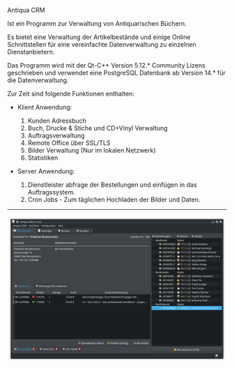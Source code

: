 Antiqua CRM

Ist ein Programm zur Verwaltung von Antiquarischen Büchern.

Es bietet eine Verwaltung der Artikelbestände und einige Online Schnittstellen für eine vereinfachte Datenverwaltung zu einzelnen Dienstanbietern.

Das Programm wird mit der Qt-C++ Version 5.12.* Community Lizens geschrieben und verwendet eine PostgreSQL Datenbank ab Version 14.* für die Datenverwaltung.

Zur Zeit sind folgende Funktionen enthalten:
+ Klient Anwendung:
  1. Kunden Adressbuch
  2. Buch, Drucke & Stiche und CD+Vinyl Verwaltung
  3. Auftragsverwaltung
  4. Remote Office über SSL/TLS
  5. Bilder Verwaltung (Nur im lokalen Netzwerk)
  6. Statistiken

+ Server Anwendung:
  1. Dienstleister abfrage der Bestellungen und einfügen in das Auftragssystem.
  2. Cron Jobs - Zum täglichen Hochladen der Bilder und Daten.

---

![Demo](preview.png)

